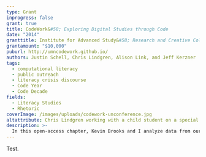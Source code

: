 ```yaml
---
type: Grant
inprogress: false
grant: true
title: CodeWork&#58; Exploring Digital Studies through Code
date: "2014"
granttitle: Institute for Advanced Study&#58; Research and Creative Collaborative
grantamount: "$10,000"
puburl: http://umncodework.github.io/
authors: Justin Schell, Chris Lindgren, Alison Link, and Jeff Kerzner
tags:
  - computational literacy
  - public outreach
  - literacy crisis discourse
  - Code Year
  - Code Decade
fields:
  - Literacy Studies
  - Rhetoric
coverImage: /images/uploads/codework-unconference.jpg
altattribute: Chris Lindgren working with a child student on a special Sugar Labs project.
description: >-
  In this open-access chapter, Kevin Brooks and I analyze data from our Sugar Labs @ NDSU outreach program in response to the \"code year\" coding-crisis discourse. Our findings indicated that digital divides still exist and manifest in more complex ways than haves versus have-nots. We call for rhetoricians to engage more than the crisis tropes themselves, and ask others to become more involved in public efforts&mdash;efforts such as joining or creating multidisciplinary teams to develop more holistic curricula.
---
```


Test.
